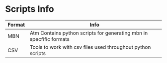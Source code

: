 # Scripts Info

|Format|Info|
|-|-|
|MBN|Atm Contains python scripts for generating mbn in specfific formats|
|CSV|Tools to work with csv files used throughout python scripts|